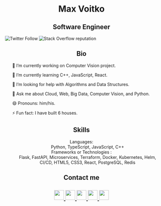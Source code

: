 <!DOCTYPE html>
<html>
  <body>
    <h1 align="center">Max Voitko</h1>
    <h2 align="center">Software Engineer</h2>
    <img alt="Twitter Follow" src="https://img.shields.io/twitter/follow/maxvtk?label=Follow%20Me&style=social">
    <img alt="Stack Overflow reputation" src="https://img.shields.io/stackexchange/stackoverflow/r/5592286?style=social">
    <h2 align="center">Bio</h2>
      <p align="center">
        <ul> 🔭 I’m currently working on Computer Vision project.</ul>
        <ul> 🌱 I’m currently learning C++, JavaScript, React.</ul>
        <ul> 🤔 I’m looking for help with Algorithms and Data Structures.</ul>
        <ul> 💬 Ask me about Cloud, Web, Big Data, Computer Vision, and Python.</ul>
        <ul> 😄 Pronouns: him/his.</ul>
        <ul> ⚡ Fun fact: I have built 6 houses.</ul>
      </p>
    <h2 align="center">Skills</h2>
    <dl align="center">
       <dt>Languages:</dt>
       <dd>Python, TypeScript, JavaScript, C++</dd>
       <dt>Frameworks or Technologies :</dt>
       <dd>Flask, FastAPI, Microservices,
          Terraform, Docker, Kubernetes, Helm, CI/CD,
          HTML5, CSS3, React,
          PostgreSQL, Redis
       </dd>
    </dl>
    <div class="container">
      <div class="row">
        <div class="col-12">
          <h2 align="center">Contact me</h2>
        </div>
      </div>
    </div>
    <h2 align="center">
     <div class="container">
       <div class="row">
         <a href="https://twitter.com/mvoitko">
         <img src="https://github.com/gauravghongde/social-icons/blob/master/PNG/Black/Twitter_black.png" width="32" height="32"/>
         </a>
         <a href="https://www.linkedin.com/in/mvoitko">
         <img src="https://github.com/gauravghongde/social-icons/blob/master/PNG/Black/LinkedIN_black.png" width="32" height="32"/>
         </a>
         <a href="https://www.instagram.com/mvoitko">
         <img src="https://github.com/gauravghongde/social-icons/blob/master/PNG/Black/Instagram_black.png" width="32" height="32"/>
         </a>
         <a href="mailto:max.voitko@gmail.com">
         <img src="https://github.com/gauravghongde/social-icons/blob/master/PNG/Black/Gmail_black.png" width="32" height="32"/>
         </a>
         <a href="https://telegram.me/wartist">
         <img src="https://github.com/gauravghongde/social-icons/blob/master/PNG/Black/Telegram_black.png" width="32" height="32"/>
         </a>
        </div>
      </div>
    </h2>
   </body>
</html>
